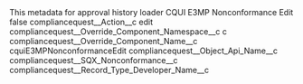 <?xml version="1.0" encoding="UTF-8"?>
<CustomMetadata xmlns="http://soap.sforce.com/2006/04/metadata" xmlns:xsi="http://www.w3.org/2001/XMLSchema-instance" xmlns:xsd="http://www.w3.org/2001/XMLSchema">
    <description>This metadata for approval history loader</description>
    <label>CQUI E3MP Nonconformance Edit</label>
    <protected>false</protected>
    <values>
        <field>compliancequest__Action__c</field>
        <value xsi:type="xsd:string">edit</value>
    </values>
    <values>
        <field>compliancequest__Override_Component_Namespace__c</field>
        <value xsi:type="xsd:string">c</value>
    </values>
    <values>
        <field>compliancequest__Override_Component_Name__c</field>
        <value xsi:type="xsd:string">cquiE3MPNonconformanceEdit</value>
    </values>
    <values>
        <field>compliancequest__Object_Api_Name__c</field>
        <value xsi:type="xsd:string">compliancequest__SQX_Nonconformance__c</value>
    </values>
    <values>
        <field>compliancequest__Record_Type_Developer_Name__c</field>
        <value xsi:nil="true"/>
    </values>
</CustomMetadata>